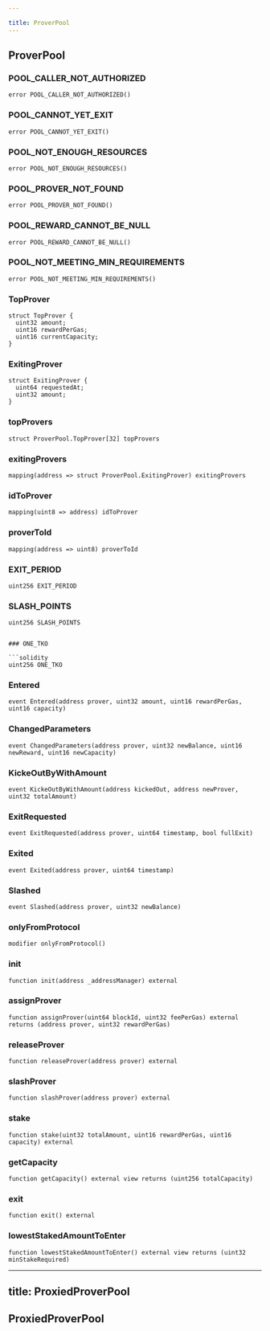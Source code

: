 ```yaml
---

title: ProverPool
---
```


## ProverPool

### POOL_CALLER_NOT_AUTHORIZED

```solidity
error POOL_CALLER_NOT_AUTHORIZED()
```

### POOL_CANNOT_YET_EXIT

```solidity
error POOL_CANNOT_YET_EXIT()
```

### POOL_NOT_ENOUGH_RESOURCES

```solidity
error POOL_NOT_ENOUGH_RESOURCES()
```

### POOL_PROVER_NOT_FOUND

```solidity
error POOL_PROVER_NOT_FOUND()
```

### POOL_REWARD_CANNOT_BE_NULL

```solidity
error POOL_REWARD_CANNOT_BE_NULL()
```

### POOL_NOT_MEETING_MIN_REQUIREMENTS

```solidity
error POOL_NOT_MEETING_MIN_REQUIREMENTS()
```

### TopProver

```solidity
struct TopProver {
  uint32 amount;
  uint16 rewardPerGas;
  uint16 currentCapacity;
}
```

### ExitingProver

```solidity
struct ExitingProver {
  uint64 requestedAt;
  uint32 amount;
}
```

### topProvers

```solidity
struct ProverPool.TopProver[32] topProvers
```

### exitingProvers

```solidity
mapping(address => struct ProverPool.ExitingProver) exitingProvers
```

### idToProver

```solidity
mapping(uint8 => address) idToProver
```

### proverToId

```solidity
mapping(address => uint8) proverToId
```

### EXIT_PERIOD

```solidity
uint256 EXIT_PERIOD
```

### SLASH_POINTS

```solidity
uint256 SLASH_POINTS


### ONE_TKO

```solidity
uint256 ONE_TKO
```

### Entered

```solidity
event Entered(address prover, uint32 amount, uint16 rewardPerGas, uint16 capacity)
```

### ChangedParameters

```solidity
event ChangedParameters(address prover, uint32 newBalance, uint16 newReward, uint16 newCapacity)
```

### KickeOutByWithAmount

```solidity
event KickeOutByWithAmount(address kickedOut, address newProver, uint32 totalAmount)
```

### ExitRequested

```solidity
event ExitRequested(address prover, uint64 timestamp, bool fullExit)
```

### Exited

```solidity
event Exited(address prover, uint64 timestamp)
```

### Slashed

```solidity
event Slashed(address prover, uint32 newBalance)
```

### onlyFromProtocol

```solidity
modifier onlyFromProtocol()
```

### init

```solidity
function init(address _addressManager) external
```

### assignProver

```solidity
function assignProver(uint64 blockId, uint32 feePerGas) external returns (address prover, uint32 rewardPerGas)
```

### releaseProver

```solidity
function releaseProver(address prover) external
```

### slashProver

```solidity
function slashProver(address prover) external
```

### stake

```solidity
function stake(uint32 totalAmount, uint16 rewardPerGas, uint16 capacity) external
```

### getCapacity

```solidity
function getCapacity() external view returns (uint256 totalCapacity)

```

### exit

```solidity
function exit() external
```

### lowestStakedAmountToEnter

```solidity
function lowestStakedAmountToEnter() external view returns (uint32 minStakeRequired)
```

---

## title: ProxiedProverPool

## ProxiedProverPool
